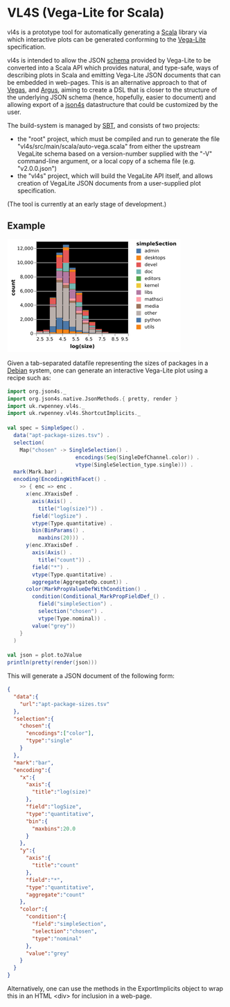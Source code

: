 # VL4S (Vega-Lite for Scala)

vl4s is a prototype tool for automatically generating
a [Scala](https://www.scala-lang.org) library
via which interactive plots can be generated conforming
to the [Vega-Lite](https://vega.github.io/vega-lite) specification.

vl4s is intended to allow the
JSON [schema](https://github.com/vega/schema/tree/master/vega-lite)
provided by Vega-Lite to be converted into a Scala API
which provides natural, and type-safe,
ways of describing plots in Scala and emitting Vega-Lite JSON documents
that can be embedded in web-pages.
This is an alternative approach to that of [Vegas](https://www.vegas-viz.org/),
and [Argus](https://github.com/aishfenton/Argus), aiming to create
a DSL that is closer to the structure of the underlying JSON schema
(hence, hopefully, easier to document) and allowing export
of a [json4s](http://json4s.org) datastructure that could
be customized by the user.

The build-system is managed by [SBT](http://www.scala-sbt.org/),
and consists of two projects:
* the "root" project, which must be compiled and run to generate
  the file "vl4s/src/main/scala/auto-vega.scala"
  from either the upstream VegaLite schema based on a version-number
  supplied with the "-V" command-line argument,
  or a local copy of a schema file (e.g. "v2.0.0.json")
* the "vl4s" project, which will build the VegaLite API itself,
  and allows creation of VegaLite JSON documents from
  a user-supplied plot specification.

(The tool is currently at an early stage of development.)


## Example

![AptSizePlot](plot-apt-sizes.png)

Given a tab-separated datafile representing the sizes of packages
in a [Debian](https://www.debian.org) system,
one can generate an interactive Vega-Lite plot
using a recipe such as:
```scala
import org.json4s._
import org.json4s.native.JsonMethods.{ pretty, render }
import uk.rwpenney.vl4s._
import uk.rwpenney.vl4s.ShortcutImplicits._

val spec = SimpleSpec() .
  data("apt-package-sizes.tsv") .
  selection(
    Map("chosen" -> SingleSelection() .
                      encodings(Seq(SingleDefChannel.color)) .
                      vtype(SingleSelection_type.single))) .
  mark(Mark.bar) .
  encoding(EncodingWithFacet() .
    >> { enc => enc .
      x(enc.XYaxisDef .
        axis(Axis() .
          title("log(size)")) .
        field("logSize") .
        vtype(Type.quantitative) .
        bin(BinParams() .
          maxbins(20))) .
      y(enc.XYaxisDef .
        axis(Axis() .
          title("count")) .
        field("*") .
        vtype(Type.quantitative) .
        aggregate(AggregateOp.count)) .
      color(MarkPropValueDefWithCondition() .
        condition(Conditional_MarkPropFieldDef_() .
          field("simpleSection") .
          selection("chosen") .
          vtype(Type.nominal)) .
        value("grey"))
    }
  )

val json = plot.toJValue
println(pretty(render(json)))
```
This will generate a JSON document of the following form:
```json
{
  "data":{
    "url":"apt-package-sizes.tsv"
  },
  "selection":{
    "chosen":{
      "encodings":["color"],
      "type":"single"
    }
  },
  "mark":"bar",
  "encoding":{
    "x":{
      "axis":{
        "title":"log(size)"
      },
      "field":"logSize",
      "type":"quantitative",
      "bin":{
        "maxbins":20.0
      }
    },
    "y":{
      "axis":{
        "title":"count"
      },
      "field":"*",
      "type":"quantitative",
      "aggregate":"count"
    },
    "color":{
      "condition":{
        "field":"simpleSection",
        "selection":"chosen",
        "type":"nominal"
      },
      "value":"grey"
    }
  }
}
```
Alternatively, one can use the methods in the ExportImplicits object
to wrap this in an HTML &lt;div&gt; for inclusion in a web-page.
